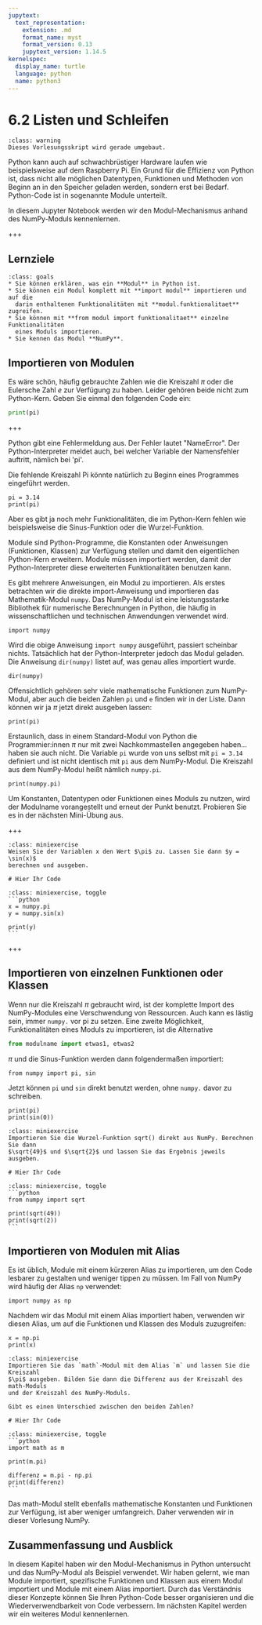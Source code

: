 ```yaml
---
jupytext:
  text_representation:
    extension: .md
    format_name: myst
    format_version: 0.13
    jupytext_version: 1.14.5
kernelspec:
  display_name: turtle
  language: python
  name: python3
---
```


# 6.2 Listen und Schleifen

```{admonition} Hinweise zur Vorlesung Objektorientierte Programmierung im WiSe 2025/26
:class: warning
Dieses Vorlesungsskript wird gerade umgebaut.
```

Python kann auch auf schwachbrüstiger Hardware laufen wie beispielsweise auf
dem Raspberry Pi. Ein Grund für die Effizienz von Python ist, dass nicht alle
möglichen Datentypen, Funktionen und Methoden von Beginn an in den Speicher
geladen werden, sondern erst bei Bedarf. Python-Code ist in sogenannte Module
unterteilt.

In diesem Jupyter Notebook werden wir den Modul-Mechanismus anhand des
NumPy-Moduls kennenlernen.

+++

## Lernziele

```{admonition} Lernziele
:class: goals
* Sie können erklären, was ein **Modul** in Python ist.
* Sie können ein Modul komplett mit **import modul** importieren und auf die
  darin enthaltenen Funktionalitäten mit **modul.funktionalitaet** zugreifen.
* Sie können mit **from modul import funktionalitaet** einzelne Funktionalitäten
  eines Moduls importieren.
* Sie kennen das Modul **NumPy**.
```

## Importieren von Modulen

Es wäre schön, häufig gebrauchte Zahlen wie die Kreiszahl $\pi$ oder die
Eulersche Zahl $e$ zur Verfügung zu haben. Leider gehören beide nicht zum
Python-Kern. Geben Sie einmal den folgenden Code ein:

```python
print(pi)
```

+++

Python gibt eine Fehlermeldung aus. Der Fehler lautet "NameError". Der
Python-Interpreter meldet auch, bei welcher Variable der Namensfehler auftritt,
nämlich bei 'pi'.

Die fehlende Kreiszahl Pi könnte natürlich zu Beginn eines Programmes eingeführt werden.

```{code-cell} ipython3
pi = 3.14
print(pi)
```

Aber es gibt ja noch mehr Funktionalitäten, die im Python-Kern fehlen wie
beispielsweise die Sinus-Funktion oder die Wurzel-Funktion.

Module sind Python-Programme, die Konstanten oder Anweisungen (Funktionen,
Klassen) zur Verfügung stellen und damit den eigentlichen Python-Kern erweitern.
Module müssen importiert werden, damit der Python-Interpreter diese erweiterten
Funktionalitäten benutzen kann.

Es gibt mehrere Anweisungen, ein Modul zu importieren. Als erstes betrachten wir
die direkte import-Anweisung und importieren das Mathematik-Modul `numpy`. Das
NumPy-Modul ist eine leistungsstarke Bibliothek für numerische Berechnungen in
Python, die häufig in wissenschaftlichen und technischen Anwendungen verwendet
wird.

```{code-cell} ipython3
import numpy
```

Wird die obige Anweisung `import numpy` ausgeführt, passiert scheinbar nichts.
Tatsächlich hat der Python-Interpreter jedoch das Modul geladen. Die Anweisung
`dir(numpy)` listet auf, was genau alles importiert wurde.

```{code-cell} ipython3
dir(numpy)
```

Offensichtlich gehören sehr viele mathematische Funktionen zum NumPy-Modul, aber
auch die beiden Zahlen `pi` und `e` finden wir in der Liste. Dann können wir ja
$\pi$ jetzt direkt ausgeben lassen:

```{code-cell} ipython3
print(pi)
```

Erstaunlich, dass in einem Standard-Modul von Python die Programmier:innen $\pi$
nur mit zwei Nachkommastellen angegeben haben... haben sie auch nicht. Die
Variable `pi` wurde von uns selbst mit `pi = 3.14` definiert und ist nicht
identisch mit `pi` aus dem NumPy-Modul. Die Kreiszahl aus dem NumPy-Modul heißt
nämlich `numpy.pi`.

```{code-cell} ipython3
print(numpy.pi)
```

Um Konstanten, Datentypen oder Funktionen eines Moduls zu nutzen, wird der
Modulname vorangestellt und erneut der Punkt benutzt. Probieren Sie es in der
nächsten Mini-Übung aus.

+++

````{admonition} Mini-Übung
:class: miniexercise
Weisen Sie der Variablen x den Wert $\pi$ zu. Lassen Sie dann $y = \sin(x)$
berechnen und ausgeben.
````

```{code-cell} ipython3
# Hier Ihr Code
```

````{admonition} Lösung
:class: miniexercise, toggle
```python
x = numpy.pi
y = numpy.sin(x)

print(y)
```
````

+++

## Importieren von einzelnen Funktionen oder Klassen

Wenn nur die Kreiszahl $\pi$ gebraucht wird, ist der komplette Import des
NumPy-Modules eine Verschwendung von Ressourcen. Auch kann es lästig sein, immer
`numpy.` vor pi zu setzen. Eine zweite Möglichkeit, Funktionalitäten eines
Moduls zu importieren, ist die Alternative

```python
from modulname import etwas1, etwas2
```

$\pi$ und die Sinus-Funktion werden dann folgendermaßen importiert:

```{code-cell} ipython3
from numpy import pi, sin
```

Jetzt können `pi` und `sin` direkt benutzt werden, ohne `numpy.` davor zu
schreiben.

```{code-cell} ipython3
print(pi)
print(sin(0))
```

````{admonition} Mini-Übung
:class: miniexercise
Importieren Sie die Wurzel-Funktion sqrt() direkt aus NumPy. Berechnen Sie dann
$\sqrt{49}$ und $\sqrt{2}$ und lassen Sie das Ergebnis jeweils ausgeben.
````

```{code-cell} ipython3
# Hier Ihr Code
```

````{admonition} Lösung
:class: miniexercise, toggle
```python
from numpy import sqrt

print(sqrt(49))
print(sqrt(2))
```
````

## Importieren von Modulen mit Alias

Es ist üblich, Module mit einem kürzeren Alias zu importieren, um den Code
lesbarer zu gestalten und weniger tippen zu müssen. Im Fall von NumPy wird
häufig der Alias `np` verwendet:

```{code-cell} ipython3
import numpy as np
```

Nachdem wir das Modul mit einem Alias importiert haben, verwenden wir diesen
Alias, um auf die Funktionen und Klassen des Moduls zuzugreifen:

```{code-cell} ipython3
x = np.pi
print(x)
```

````{admonition} Mini-Übung
:class: miniexercise
Importieren Sie das `math`-Modul mit dem Alias `m` und lassen Sie die Kreiszahl
$\pi$ ausgeben. Bilden Sie dann die Differenz aus der Kreiszahl des math-Moduls
und der Kreiszahl des NumPy-Moduls.

Gibt es einen Unterschied zwischen den beiden Zahlen?
````

```{code-cell} ipython3
# Hier Ihr Code
```

````{admonition} Lösung
:class: miniexercise, toggle
```python
import math as m

print(m.pi)

differenz = m.pi - np.pi
print(differenz)
```
````

Das math-Modul stellt ebenfalls mathematische Konstanten und Funktionen zur
Verfügung, ist aber weniger umfangreich. Daher verwenden wir in dieser Vorlesung
NumPy.

## Zusammenfassung und Ausblick

In diesem Kapitel haben wir den Modul-Mechanismus in Python untersucht und das
NumPy-Modul als Beispiel verwendet. Wir haben gelernt, wie man Module
importiert, spezifische Funktionen und Klassen aus einem Modul importiert und
Module mit einem Alias importiert. Durch das Verständnis dieser Konzepte können
Sie Ihren Python-Code besser organisieren und die Wiederverwendbarkeit von Code
verbessern. Im nächsten Kapitel werden wir ein weiteres Modul kennenlernen.
